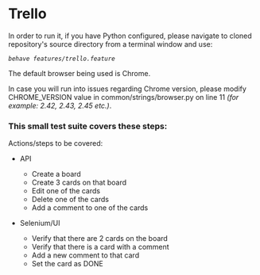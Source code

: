 # Trello

In order to run it, if you have Python configured, please navigate to cloned repository's source directory from a terminal window and use:


*<pre><code>behave features/trello.feature</code></pre>*

The default browser being used is Chrome.

In case you will run into issues regarding Chrome version, please modify CHROME_VERSION value in common/strings/browser.py on line 11
*(for example: 2.42, 2.43, 2.45 etc.)*.



### This small test suite covers these steps:

Actions/steps to be covered:

* API
    * Create a board
    * Create 3 cards on that board
    * Edit one of the cards
    * Delete one of the cards
    * Add a comment to one of the cards

* Selenium/UI

    * Verify that there are 2 cards on the board
    * Verify that there is a card with a comment
    * Add a new comment to that card
    * Set the card as DONE
